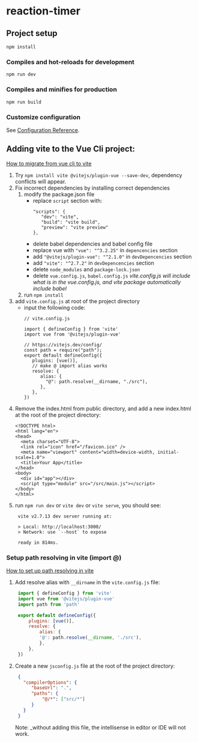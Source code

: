 # reaction-timer

## Project setup
```
npm install
```

### Compiles and hot-reloads for development
```
npm run dev
```

### Compiles and minifies for production
```
npm run build
```

### Customize configuration
See [Configuration Reference](https://cli.vuejs.org/config/).

## Adding vite to the Vue Cli project:
[How to migrate from vue cli to vite](https://vueschool.io/articles/vuejs-tutorials/how-to-migrate-from-vue-cli-to-vite/)
1. Try `npm install vite @vitejs/plugin-vue --save-dev`, dependency conflicts will appear.
2. Fix  incorrect dependencies by installing correct dependencies
   1. modify the package.json file
      - replace `script` section with:
        ```
        "scripts": {
           "dev": "vite",
           "build": "vite build",
           "preview": "vite preview"
        },
        ```
      - delete babel dependencies and babel config file
      - replace vue with `"vue": "^3.2.25"` in `depencencies` section
      - add `"@vitejs/plugin-vue": "^2.1.0"` in `devDepencencies` section
      - add `"vite": "^2.7.2"` in `devDepencencies` section
      - delete `node_modules` and `package-lock.json`
      - delete `vue.config.js`, `babel.config.js` 
        _vite.config.js will include what is in the vue.config.js, and vite package automatically include babel_
   2. run `npm install`
3. add `vite.config.js` at root of the project directory
   - input the following code:
     ```
     // vite.config.js

     import { defineConfig } from 'vite'
     import vue from '@vitejs/plugin-vue'

     // https://vitejs.dev/config/
     const path = require("path");
     export default defineConfig({
        plugins: [vue()],
        // make @ import alias works
        resolve: {
           alias: {
             "@": path.resolve(__dirname, "./src"),
           },
        },
     })
     ```
4. Remove the index.html from public directory, and add a new index.html at the root of the project directory:
   ```
   <!DOCTYPE html>
   <html lang="en">
   <head>
     <meta charset="UTF-8">
     <link rel="icon" href="/favicon.ico" />
     <meta name="viewport" content="width=device-width, initial-scale=1.0">
     <title>Your App</title>
   </head>
   <body>
     <div id="app"></div>
     <script type="module" src="/src/main.js"></script>
   </body>
   </html>
   ```
5. run `npm run dev` or `vite dev` or `vite serve`, you should see:
   ```
    vite v2.7.13 dev server running at:

    > Local: http://localhost:3000/
    > Network: use `--host` to expose

    ready in 814ms.

   ```

### Setup path resolving in vite (import @)
[How to set up path resolving in vite](https://theroadtoenterprise.com/blog/how-to-set-up-path-resolving-in-vite)
1. Add resolve alias with `__dirname` in the `vite.config.js` file:
   ```js
    import { defineConfig } from 'vite'
    import vue from '@vitejs/plugin-vue'
    import path from 'path'

    export default defineConfig({
        plugins: [vue()],
        resolve: {
            alias: {
            '@': path.resolve(__dirname, './src'),
            },
        },
    })
   ```
2. Create a new `jsconfig.js` file at the root of the project directory:
   ```json
    {
      "compilerOptions": {
         "baseUrl": ".",
         "paths": {
             "@/*": ["src/*"]
         }
      }
    }
   ```
   Note: _without adding this file, the intellisense in editor or IDE will not work.
